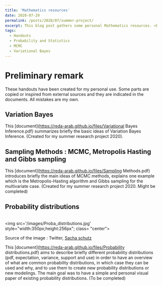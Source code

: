 ```yaml
---
title: 'Mathematics resources'
date: 2020-07-29
permalink: /posts/2020/07/summer-project/
excerpt: This blog post gathers some personal Mathematics resources. <br/><img src='/images/math.jpg' style="width:256px;height:200px;">
tags:
  - Handouts
  - Probability and Statistics
  - MCMC
  - Variational Bayes 
---
```


Preliminary remark
======

These handouts have been created for my personal use. Some parts are copied or inspired from external sources and they are indicated in the documents. All mistakes are my own.

Variation Bayes 
-----
This [document](https://reda-arab.github.io/files/Variational Bayes Inference.pdf) summarizes briefly the basic ideas of Variation Bayes Inference.
(Created for my summer research project 2020). 

Sampling Methods : MCMC, Metropolis Hasting and Gibbs sampling
-----
This [document](https://reda-arab.github.io/files/Sampling Methods.pdf) introduces briefly the main ideas of MCMC methods, explains one example which is the Metropolis-Hasting algorithm and  Gibbs sampling for the multivariate case. 
(Created for my summer research project 2020. Might be completed)

Probability distributions
----- 
<br/><img src='/images/Proba_distributions.jpg' style="width:350px;height:256px"; class= "center">

Source of the image : Twitter, [Sacha schutz](https://twitter.com/dridk)

This [document](https://reda-arab.github.io/files/Probability distributions.pdf) aims to describe briefly different probability distributions (pdf, expectation, variance, support and use) in order to have an overview of what are common probability distributions, in which case they can be used and why, and to use them to create new probability distributions or new modelings. The main goal was to have a simple and personal visual paper of existing probability distributions. (To be completed)
